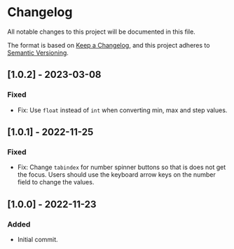 # Changelog

All notable changes to this project will be documented in this file.

The format is based on [Keep a Changelog](https://keepachangelog.com/en/1.0.0/), and this project adheres to [Semantic Versioning](https://semver.org/spec/v2.0.0.html).

## [1.0.2] - 2023-03-08

### Fixed

- Fix: Use `float` instead of `int` when converting min, max and step values.

## [1.0.1] - 2022-11-25

### Fixed

- Fix: Change `tabindex` for number spinner buttons so that is does not get the focus. Users should use the keyboard arrow keys on the number field to change the values.

## [1.0.0] - 2022-11-23

### Added

- Initial commit.
